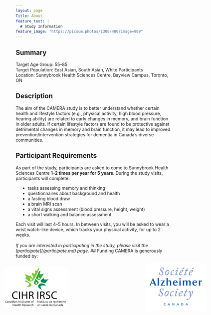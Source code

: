 ```yaml
---
layout: page
Title: About
feature_text: |
  # Study Information
feature_image: "https://picsum.photos/1300/400?image=989"
---
```

## Summary
Target Age Group: 55–85<br/>
Target Population: East Asian, South Asian, White Participants<br/>
Location: Sunnybrook Health Sciences Centre, Bayview Campus, Toronto, ON
<br/>
## Description
The aim of the CAMERA study is to better understand whether certain health and lifestyle factors (e.g., physical activity, 
high blood pressure, hearing ability) are related to early changes in memory, and brain function in older adults. 
If certain lifestyle factors are found to be protective against detrimental changes in memory and brain function, it may 
lead to improved prevention/intervention strategies for dementia in Canada’s diverse communities. 
<br/>
## Participant Requirements
As part of the study, participants are asked to come to Sunnybrook Health Sciences Centre <strong>1–2 times per year for 5 years</strong>. 
During the study visits, participants will complete:
<ul class="" style="margin-left:15px">
  <li>tasks assessing memory and thinking</li>
  <li>questionnaires about background and health</li>
  <li>a fasting blood draw</li>
  <li>a brain MRI scan</li>
  <li>a vital signs assessment (blood pressure, height, weight)</li>
  <li>a short walking and balance assessment</li>
</ul>
Each visit will last 4–5 hours. In between visits, you will be asked to wear a wrist watch-like device, which tracks your
physical activity, for up to 2 weeks.
<br/><br/>
<em>If you are interested in participating in the study, please visit the [participate](/participate.md) page.</em>
## Funding
CAMERA is generously funded by:
<br/>
<ul class="" style="display: flex; align-items: center; justify-content: center;">
  <img src="/assets/funding/cihr_logo.jpg" width="200" hspace="150">
  <img src="/assets/funding/as_logo.jpg" width="200" hspace="100">
</ul>